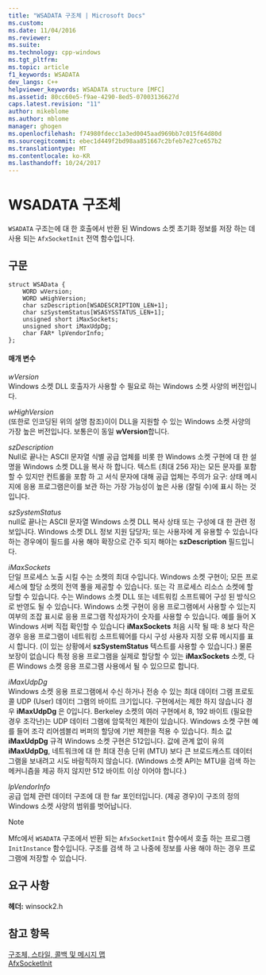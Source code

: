 ```yaml
---
title: "WSADATA 구조체 | Microsoft Docs"
ms.custom: 
ms.date: 11/04/2016
ms.reviewer: 
ms.suite: 
ms.technology: cpp-windows
ms.tgt_pltfrm: 
ms.topic: article
f1_keywords: WSADATA
dev_langs: C++
helpviewer_keywords: WSADATA structure [MFC]
ms.assetid: 80cc60e5-f9ae-4290-8ed5-07003136627d
caps.latest.revision: "11"
author: mikeblome
ms.author: mblome
manager: ghogen
ms.openlocfilehash: f74980fdecc1a3ed0045aad969bb7c015f64d80d
ms.sourcegitcommit: ebec1d449f2bd98aa851667c2bfeb7e27ce657b2
ms.translationtype: MT
ms.contentlocale: ko-KR
ms.lasthandoff: 10/24/2017
---
```

# <a name="wsadata-structure"></a>WSADATA 구조체
`WSADATA` 구조는에 대 한 호출에서 반환 된 Windows 소켓 초기화 정보를 저장 하는 데 사용 되는 `AfxSocketInit` 전역 함수입니다.  
  
## <a name="syntax"></a>구문  
  
```  
struct WSAData {  
    WORD wVersion;  
    WORD wHighVersion;  
    char szDescription[WSADESCRIPTION_LEN+1];  
    char szSystemStatus[WSASYSSTATUS_LEN+1];  
    unsigned short iMaxSockets;  
    unsigned short iMaxUdpDg;  
    char FAR* lpVendorInfo;  
};  
```  
  
#### <a name="parameters"></a>매개 변수  
 *wVersion*  
 Windows 소켓 DLL 호출자가 사용할 수 필요로 하는 Windows 소켓 사양의 버전입니다.  
  
 *wHighVersion*  
 (또한로 인코딩된 위의 설명 참조)이이 DLL을 지원할 수 있는 Windows 소켓 사양의 가장 높은 버전입니다. 보통은이 동일 **wVersion**합니다.  
  
 *szDescription*  
 Null로 끝나는 ASCII 문자열 식별 공급 업체를 비롯 한 Windows 소켓 구현에 대 한 설명을 Windows 소켓 DLL을 복사 하 합니다. 텍스트 (최대 256 자)는 모든 문자를 포함할 수 있지만 컨트롤을 포함 하 고 서식 문자에 대해 공급 업체는 주의가 요구: 상태 메시지에 응용 프로그램은이를 보관 하는 가장 가능성이 높은 사용 (잘릴 수)에 표시 하는 것입니다.  
  
 *szSystemStatus*  
 null로 끝나는 ASCII 문자열 Windows 소켓 DLL 복사 상태 또는 구성에 대 한 관련 정보입니다. Windows 소켓 DLL 정보 지원 담당자; 또는 사용자에 게 유용할 수 있습니다 하는 경우에이 필드를 사용 해야 확장으로 간주 되지 해야는 **szDescription** 필드입니다.  
  
 *iMaxSockets*  
 단일 프로세스 노출 시킬 수는 소켓의 최대 수입니다. Windows 소켓 구현이; 모든 프로세스에 할당 소켓의 전역 풀을 제공할 수 있습니다. 또는 각 프로세스 리소스 소켓에 할당할 수 있습니다. 수는 Windows 소켓 DLL 또는 네트워킹 소프트웨어 구성 된 방식으로 반영도 될 수 있습니다. Windows 소켓 구현이 응용 프로그램에서 사용할 수 있는지 여부의 조잡 표시로 응용 프로그램 작성자가이 숫자를 사용할 수 있습니다. 예를 들어 X Windows 서버 직접 확인할 수 있습니다 **iMaxSockets** 처음 시작 될 때: 8 보다 작은 경우 응용 프로그램이 네트워킹 소프트웨어를 다시 구성 사용자 지정 오류 메시지를 표시 합니다. (이 있는 상황에서 **szSystemStatus** 텍스트를 사용할 수 있습니다.) 물론 보장이 없습니다 특정 응용 프로그램을 실제로 할당할 수 있는 **iMaxSockets** 소켓, 다른 Windows 소켓 응용 프로그램 사용에서 될 수 있으므로 합니다.  
  
 *iMaxUdpDg*  
 Windows 소켓 응용 프로그램에서 수신 하거나 전송 수 있는 최대 데이터 그램 프로토콜 UDP (User) 데이터 그램의 바이트 크기입니다. 구현에서는 제한 하지 않습니다 경우 **iMaxUdpDg** 은 0입니다. Berkeley 소켓의 여러 구현에서 8, 192 바이트 (필요한 경우 조각난)는 UDP 데이터 그램에 암묵적인 제한이 있습니다. Windows 소켓 구현 예를 들어 조각 리어셈블리 버퍼의 할당에 기반 제한을 적용 수 있습니다. 최소 값 **iMaxUdpDg** 규격 Windows 소켓 구현은 512입니다. 값에 관계 없이 유의 **iMaxUdpDg**, 네트워크에 대 한 최대 전송 단위 (MTU) 보다 큰 브로드캐스트 데이터 그램을 보내려고 시도 바람직하지 않습니다. (Windows 소켓 API는 MTU을 검색 하는 메커니즘을 제공 하지 않지만 512 바이트 이상 이어야 합니다.)  
  
 *lpVendorInfo*  
 공급 업체 관련 데이터 구조에 대 한 far 포인터입니다. (제공 경우)이 구조의 정의 Windows 소켓 사양의 범위를 벗어납니다.  
  
> [!NOTE]
>  Mfc에서 `WSADATA` 구조에서 반환 되는 `AfxSocketInit` 함수에서 호출 하는 프로그램 `InitInstance` 함수입니다. 구조를 검색 하 고 나중에 정보를 사용 해야 하는 경우 프로그램에 저장할 수 있습니다.  
  
## <a name="requirements"></a>요구 사항  
 **헤더:** winsock2.h  
  
## <a name="see-also"></a>참고 항목  
 [구조체, 스타일, 콜백 및 메시지 맵](../../mfc/reference/structures-styles-callbacks-and-message-maps.md)   
 [AfxSocketInit](../../mfc/reference/application-information-and-management.md#afxsocketinit)

